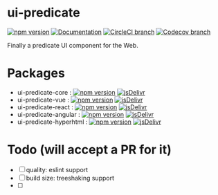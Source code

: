 # ui-predicate

[![npm version](https://badge.fury.io/js/ui-predicate-vue.svg)](https://badge.fury.io/js/ui-predicate-vue) [![Documentation](https://img.shields.io/badge/documentation-yes-brightgreen.svg)](https://fgribreau.github.io/ui-predicate/api/) [![CircleCI branch](https://img.shields.io/circleci/project/github/fgribreau/ui-predicate/master.svg)](https://circleci.com/gh/fgribreau/ui-predicate) [![Codecov branch](https://img.shields.io/codecov/c/github/fgribreau/ui-predicate/master.svg)](https://codecov.io/gh/fgribreau/ui-predicate)



Finally a predicate UI component for the Web.

# Packages

- ui-predicate-core : [![npm version](https://badge.fury.io/js/ui-predicate-core.svg)](https://badge.fury.io/js/ui-predicate-core)
[![jsDelivr](https://data.jsdelivr.com/v1/package/npm/ui-predicate-core/badge)](https://www.jsdelivr.com/package/npm/ui-predicate-core)
- ui-predicate-vue : [![npm version](https://badge.fury.io/js/ui-predicate-core.svg)](https://badge.fury.io/js/ui-predicate-core)
[![jsDelivr](https://data.jsdelivr.com/v1/package/npm/ui-predicate-core/badge)](https://www.jsdelivr.com/package/npm/ui-predicate-core)
- ui-predicate-react : [![npm version](https://badge.fury.io/js/ui-predicate-react.svg)](https://badge.fury.io/js/ui-predicate-react)
[![jsDelivr](https://data.jsdelivr.com/v1/package/npm/ui-predicate-react/badge)](https://www.jsdelivr.com/package/npm/ui-predicate-react)
- ui-predicate-angular : [![npm version](https://badge.fury.io/js/ui-predicate-angular.svg)](https://badge.fury.io/js/ui-predicate-angular)
[![jsDelivr](https://data.jsdelivr.com/v1/package/npm/ui-predicate-angular/badge)](https://www.jsdelivr.com/package/npm/ui-predicate-angular)
- ui-predicate-hyperhtml : [![npm version](https://badge.fury.io/js/ui-predicate-hyperhtml.svg)](https://badge.fury.io/js/ui-predicate-hyperhtml)
[![jsDelivr](https://data.jsdelivr.com/v1/package/npm/ui-predicate-hyperhtml/badge)](https://www.jsdelivr.com/package/npm/ui-predicate-hyperhtml)


# Todo (will accept a PR for it)

- [ ] quality: eslint support
- [ ] build size: treeshaking support
- [ ]
